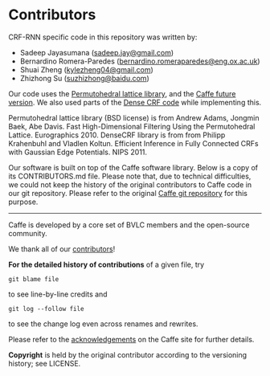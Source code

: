 # Contributors

CRF-RNN specific code in this repository was written by:

+ Sadeep Jayasumana (sadeep.jay@gmail.com)<br/>
+ Bernardino Romera-Paredes (bernardino.romeraparedes@eng.ox.ac.uk)<br/>
+ Shuai Zheng (kylezheng04@gmail.com)<br/>
+ Zhizhong Su (suzhizhong@baidu.com)

Our code uses the [Permutohedral lattice library](http://graphics.stanford.edu/papers/permutohedral/), and the [Caffe future version](https://github.com/longjon/caffe/tree/future).
We also used parts of the [Dense CRF code](http://www.philkr.net/home/densecrf) while implementing this.

Permutohedral lattice library (BSD license) is from Andrew Adams, Jongmin Baek, Abe Davis. Fast High-Dimensional Filtering Using the 
Permutohedral Lattice. Eurographics 2010.
DenseCRF library is from from Philipp Krahenbuhl and Vladlen Koltun. Efficient Inference in Fully Connected CRFs with Gaussian Edge Potentials. 
NIPS 2011.

Our software is built on top of the Caffe software library. Below is a copy of its CONTRIBUTORS.md file.
Please note that, due to technical difficulties, we could not keep the history of the original contributors to Caffe code in our git repository.
Please refer to the original [Caffe git repository](https://github.com/BVLC/caffe) for this purpose.

-----------------------------------------------------------------------------------------------------------------

Caffe is developed by a core set of BVLC members and the open-source community.

We thank all of our [contributors](https://github.com/BVLC/caffe/graphs/contributors)!

**For the detailed history of contributions** of a given file, try

    git blame file

to see line-by-line credits and

    git log --follow file

to see the change log even across renames and rewrites.

Please refer to the [acknowledgements](http://caffe.berkeleyvision.org/#acknowledgements) on the Caffe site for further details.

**Copyright** is held by the original contributor according to the versioning history; see LICENSE.
